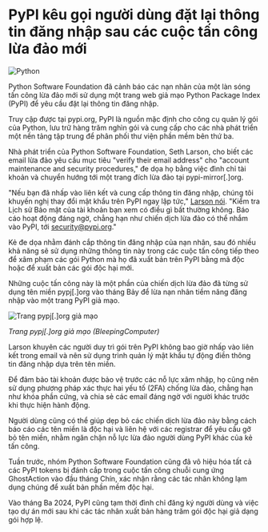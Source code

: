 # PyPI kêu gọi người dùng đặt lại thông tin đăng nhập sau các cuộc tấn công lừa đảo mới

![Python](https://www.bleepstatic.com/content/hl-images/2025/09/24/Python.jpg)

Python Software Foundation đã cảnh báo các nạn nhân của một làn sóng tấn công lừa đảo mới sử dụng một trang web giả mạo Python Package Index (PyPI) để yêu cầu đặt lại thông tin đăng nhập.

Truy cập được tại pypi.org, PyPI là nguồn mặc định cho công cụ quản lý gói của Python, lưu trữ hàng trăm nghìn gói và cung cấp cho các nhà phát triển một nền tảng tập trung để phân phối thư viện phần mềm bên thứ ba.

Nhà phát triển của Python Software Foundation, Seth Larson, cho biết các email lừa đảo yêu cầu mục tiêu "verify their email address" cho "account maintenance and security procedures," đe dọa họ bằng việc đình chỉ tài khoản và chuyển hướng tới một trang đích lừa đảo tại pypi-mirror[.]org.

"Nếu bạn đã nhấp vào liên kết và cung cấp thông tin đăng nhập, chúng tôi khuyến nghị thay đổi mật khẩu trên PyPI ngay lập tức," [Larson nói](https://blog.pypi.org/posts/2025-09-23-plenty-of-phish-in-the-sea/). "Kiểm tra Lịch sử Bảo mật của tài khoản bạn xem có điều gì bất thường không. Báo cáo hoạt động đáng ngờ, chẳng hạn như chiến dịch lừa đảo có thể nhắm vào PyPI, tới security@pypi.org."

Kẻ đe dọa nhằm đánh cắp thông tin đăng nhập của nạn nhân, sau đó nhiều khả năng sẽ sử dụng những thông tin này trong các cuộc tấn công tiếp theo để xâm phạm các gói Python mà họ đã xuất bản trên PyPI bằng mã độc hoặc để xuất bản các gói độc hại mới.

Những cuộc tấn công này là một phần của chiến dịch lừa đảo đã từng sử dụng tên miền pypj[.]org vào tháng Bảy để lừa nạn nhân tiềm năng đăng nhập vào một trang PyPI giả mạo.

![Trang pypj[.]org giả mạo](https://www.bleepstatic.com/images/news/u/1109292/2025/Fake-pypj_org-website.png)

_Trang pypj[.]org giả mạo (BleepingComputer)_

Larson khuyên các người duy trì gói trên PyPI không bao giờ nhấp vào liên kết trong email và nên sử dụng trình quản lý mật khẩu tự động điền thông tin đăng nhập dựa trên tên miền.

Để đảm bảo tài khoản được bảo vệ trước các nỗ lực xâm nhập, họ cũng nên sử dụng phương pháp xác thực hai yếu tố (2FA) chống lừa đảo, chẳng hạn như khóa phần cứng, và chia sẻ các email đáng ngờ với người khác trước khi thực hiện hành động.

Người dùng cũng có thể giúp dẹp bỏ các chiến dịch lừa đảo này bằng cách báo cáo các tên miền là độc hại và liên hệ với các registrar để yêu cầu gỡ bỏ tên miền, nhằm ngăn chặn nỗ lực lừa đảo người dùng PyPI khác của kẻ tấn công.

Tuần trước, nhóm Python Software Foundation cũng đã vô hiệu hóa tất cả các PyPI tokens bị đánh cắp trong cuộc tấn công chuỗi cung ứng GhostAction vào đầu tháng Chín, xác nhận rằng các tác nhân không lạm dụng chúng để xuất bản phần mềm độc hại.

Vào tháng Ba 2024, PyPI cũng tạm thời đình chỉ đăng ký người dùng và việc tạo dự án mới sau khi các tác nhân xuất bản hàng trăm gói độc hại giả dạng gói hợp lệ.